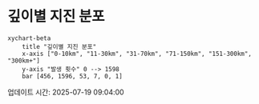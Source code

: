 # 깊이별 지진 분포

```mermaid
xychart-beta
    title "깊이별 지진 분포"
    x-axis ["0-10km", "11-30km", "31-70km", "71-150km", "151-300km", "300km+"]
    y-axis "발생 횟수" 0 --> 1598
    bar [456, 1596, 53, 7, 0, 1]
```

업데이트 시간: 2025-07-19 09:04:00
